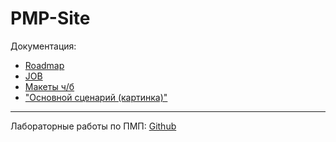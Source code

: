 # PMP-Site


Документация: 

* [Roadmap](https://docs.google.com/spreadsheets/d/1dom8w75yZIvhmZbwxopnKrP-E-4TJ3TmvcirBpmXZAU/edit?usp=sharing)
* [JOB](https://docs.google.com/document/d/1rVZoXmTtJCUJYZ_yPRXv_ieOjuOTcxGkXloNa0EstwM/)
* [Макеты ч/б](https://drive.google.com/open?id=1N0gFbS0CarcC1WpQr-t692VEV5y07nsN)
* ["Основной сценарий (картинка)"](https://drive.google.com/open?id=1q-YUkbCXjgQ5dKbX0fUyvoHn4-3WEEjB)


__________________________________________________________

Лабораторные работы по ПМП: [Github](https://drive.google.com/open?id=1N0gFbS0CarcC1WpQr-t692VEV5y07nsN)

